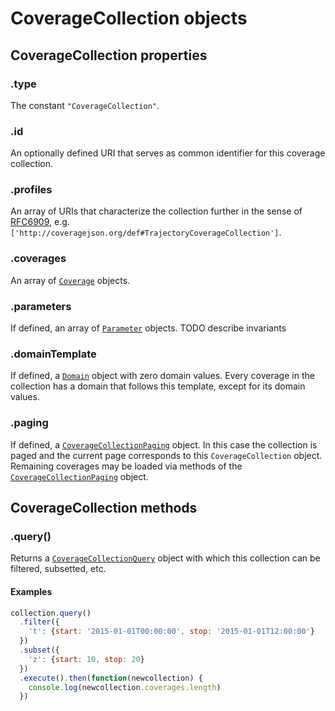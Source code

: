 # CoverageCollection objects

## CoverageCollection properties

### .type

The constant `"CoverageCollection"`.

### .id

An optionally defined URI that serves as common identifier for this coverage collection.

### .profiles

An array of URIs that characterize the collection further in the sense of [RFC6909](https://www.ietf.org/rfc/rfc6906.txt), e.g. `['http://coveragejson.org/def#TrajectoryCoverageCollection']`.

### .coverages

An array of [`Coverage`](Coverage.md) objects.

### .parameters

If defined, an array of [`Parameter`](Parameter.md) objects. TODO describe invariants

### .domainTemplate

If defined, a [`Domain`](Domain.md) object with zero domain values.
Every coverage in the collection has a domain that follows this template, except for its domain values.

### .paging

If defined, a [`CoverageCollectionPaging`](CoverageCollectionPaging.md) object. In this case the collection is paged and the current page corresponds to this `CoverageCollection` object. Remaining coverages may be loaded via methods of the [`CoverageCollectionPaging`](CoverageCollectionPaging.md) object.

## CoverageCollection methods

### .query()

Returns a [`CoverageCollectionQuery`](CoverageCollectionQuery.md) object with which this collection can be filtered, subsetted, etc.

#### Examples

```js
collection.query()
  .filter({
    't': {start: '2015-01-01T00:00:00', stop: '2015-01-01T12:00:00'}
  })
  .subset({
    'z': {start: 10, stop: 20}
  })
  .execute().then(function(newcollection) {
    console.log(newcollection.coverages.length)
  })
```
